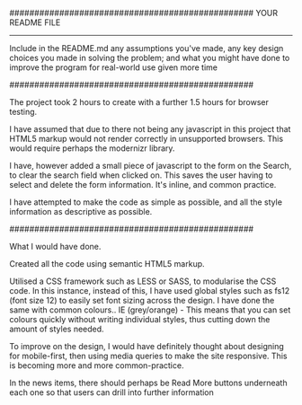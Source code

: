 #################################################
YOUR README FILE
  
***********************************************

Include in the README.md any assumptions you've made, any key design choices you made in solving the problem; and what you might have done to improve the program for real-world use given more time

################################################# 

The project took 2 hours to create with a further 1.5 hours for browser testing.

I have assumed that due to there not being any javascript in this project that HTML5 markup would not render correctly in unsupported browsers. This would require perhaps the modernizr library.

I have, however added a small piece of javascript to the form on the Search, to clear the search field when clicked on. This saves the user having to select and delete the form information. It's inline, and common practice.

I have attempted to make the code as simple as possible, and all the style information as descriptive as possible.

################################################# 

What I would have done.

Created all the code using semantic HTML5 markup. 

Utilised a CSS framework such as LESS or SASS, to modularise the CSS code. In this instance, instead of this, I have used global styles such as fs12 (font size 12) to easily set font sizing across the design. I have done the same with common colours.. IE (grey/orange) - This means that you can set colours quickly without writing individual styles, thus cutting down the amount of styles needed.

To improve on the design, I would have definitely thought about designing for mobile-first, then using media queries to make the site responsive. This is becoming more and more common-practice.

In the news items, there should perhaps be Read More buttons underneath each one so that users can drill into further information







